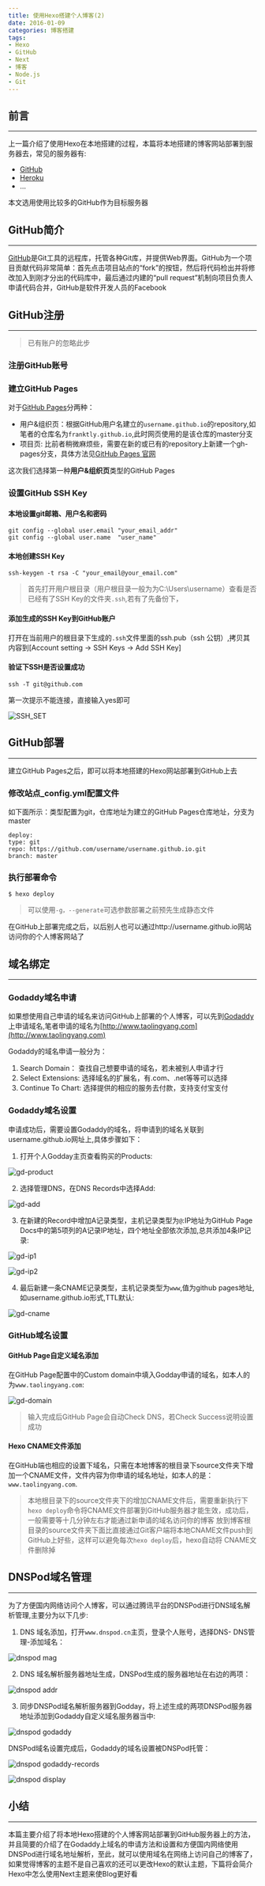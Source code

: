 ```yaml
---
title: 使用Hexo搭建个人博客(2)
date: 2016-01-09
categories: 博客搭建
tags: 
- Hexo 
- GitHub 
- Next 
- 博客 
- Node.js
- Git
---
```


## 前言
***
上一篇介绍了使用Hexo在本地搭建的过程，本篇将本地搭建的博客网站部署到服务器去，常见的服务器有:
- [GitHub](https://github.com/)
- [Heroku](https://www.heroku.com/)
- ...

本文选用使用比较多的GitHub作为目标服务器

<!--more-->

## GitHub简介
***
[GitHub](https://github.com/)是Git工具的远程库，托管各种Git库，并提供Web界面。GitHub为一个项目贡献代码非常简单：首先点击项目站点的“fork”的按钮，然后将代码检出并将修改加入到刚才分出的代码库中，最后通过内建的“pull request”机制向项目负责人申请代码合并，GitHub是软件开发人员的Facebook

## GitHub注册
***
> 已有账户的忽略此步

### 注册GitHub账号

### 建立GitHub Pages

对于[GitHub Pages](https://pages.github.com/)分两种：
* 用户&组织页：根据GitHub用户名建立的`username.github.io`的repository,如笔者的仓库名为`franktly.github.io`,此时网页使用的是该仓库的master分支
* 项目页: 比前者稍微麻烦些，需要在新的或已有的repository上新建一个gh-pages分支，具体方法见[GitHub Pages 官网](https://pages.github.com/)

这次我们选择第一种**用户&组织页**类型的GitHub Pages

### 设置GitHub SSH Key

#### 本地设置git邮箱、用户名和密码

    git config --global user.email "your_email_addr"
    git config --global user.name  "user_name"

#### 本地创建SSH Key

    ssh-keygen -t rsa -C "your_email@your_email.com"

> 首先打开用户根目录（用户根目录一般为为C:\Users\username）查看是否已经有了SSH Key的文件夹`.ssh`,若有了先备份下，

#### 添加生成的SSH Key到GitHub账户
打开在当前用户的根目录下生成的`.ssh`文件里面的ssh.pub（ssh 公钥）,拷贝其内容到[Account setting -> SSH Keys -> Add SSH Key]

#### 验证下SSH是否设置成功

    ssh -T git@github.com

第一次提示不能连接，直接输入yes即可

![SSH_SET](SSH-Key.PNG)

## GitHub部署
***
建立GitHub Pages之后，即可以将本地搭建的Hexo网站部署到GitHub上去

### 修改站点_config.yml配置文件
如下面所示：类型配置为git，仓库地址为建立的GitHub Pages仓库地址，分支为master

    deploy:
    type: git
    repo: https://github.com/username/username.github.io.git
    branch: master
    
### 执行部署命令

    $ hexo deploy

> 可以使用`-g，--generate`可选参数部署之前预先生成静态文件

在GitHub上部署完成之后，以后别人也可以通过http://username.github.io网站访问你的个人博客网站了

## 域名绑定
***

### Godaddy域名申请
如果想使用自己申请的域名来访问GitHub上部署的个人博客，可以先到[Godaddy](https://www.godaddy.com/)上申请域名,笔者申请的域名为[http://www.taolingyang.com](http://www.taolingyang.com)

Godaddy的域名申请一般分为：
1. Search Domain： 查找自己想要申请的域名，若未被别人申请才行
2. Select Extensions: 选择域名的扩展名，有.com、.net等等可以选择
3. Continue To Chart: 选择提供的相应的服务去付款，支持支付宝支付

### Godaddy域名设置
申请成功后，需要设置Godaddy的域名，将申请到的域名关联到username.github.io网址上,具体步骤如下：
1) 打开个人Godday主页查看购买的Products:

![gd-product](godaddy1.png)

2) 选择管理DNS，在DNS Records中选择Add:

![gd-add](godday2.png)

3) 在新建的Record中增加A记录类型，主机记录类型为`@`:IP地址为GitHub Page Docs中的第5项列的A记录IP地址，四个地址全部依次添加,总共添加4条IP记录:

![gd-ip1](godaddy3.png)

![gd-ip2](godaddy4.png)

4) 最后新建一条CNAME记录类型，主机记录类型为`www`,值为github pages地址,如username.github.io形式,TTL默认:

![gd-cname](goddady6.png)

### GitHub域名设置

#### GitHub Page自定义域名添加
在GitHub Page配置中的Custom domain中填入Godday申请的域名，如本人的为`www.taolingyang.com`:

![gd-domain](godaddy5.png)

> 输入完成后GitHub Page会自动Check DNS，若Check Success说明设置成功

#### Hexo CNAME文件添加
在GitHub端也相应的设置下域名，只需在本地博客的根目录下source文件夹下增加一个CNAME文件，文件内容为你申请的域名地址，如本人的是：`www.taolingyang.com`.
> 本地根目录下的source文件夹下的增加CNAME文件后，需要重新执行下`hexo deploy`命令将CNAME文件部署到GitHub服务器才能生效，成功后，一般需要等十几分钟左右才能通过新申请的域名访问你的博客
> 放到博客根目录的source文件夹下面比直接通过Git客户端将本地CNAME文件push到GitHub上好些，这样可以避免每次`hexo deploy`后，hexo自动将 CNAME文件删除掉

## DNSPod域名管理
***
为了方便国内网络访问个人博客，可以通过腾讯平台的DNSPod进行DNS域名解析管理,主要分为以下几步:

1) DNS 域名添加，打开`www.dnspod.cn`主页，登录个人账号，选择DNS- DNS管理-添加域名：

![dnspod mag](dnspod1.png)

2) DNS 域名解析服务器地址生成，DNSPod生成的服务器地址在右边的两项：

![dnspod addr](dnspod2.png)

3) 同步DNSPod域名解析服务器到Godday，将上述生成的两项DNSPod服务器地址添加到Godaddy自定义域名服务器当中:

![dnspod godaddy](dnspod3.png)

DNSPod域名设置完成后，Godaddy的域名设置被DNSPod托管：

![dnspod godaddy-records](dnspod4.png)

![dnspod display](dnspod5.png)

## 小结
****
本篇主要介绍了将本地Hexo搭建的个人博客网站部署到GitHub服务器上的方法，并且简要的介绍了在Godaddy上域名的申请方法和设置和方便国内网络使用DNSPod进行域名地址解析，至此，就可以使用域名在网络上访问自己的博客了，如果觉得博客的主题不是自己喜欢的还可以更改Hexo的默认主题，下篇将会简介Hexo中怎么使用Next主题来使Blog更好看
